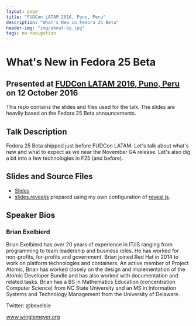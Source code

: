 ```yaml
---
layout: page
title: "FUDCon LATAM 2016, Puno, Peru"
description: "What's New in Fedora 25 Beta"
header-img: "img/about-bg.jpg"
tags: no-navigation
---
```


# What's New in Fedora 25 Beta
## Presented at [FUDCon LATAM 2016, Puno, Peru](https://fudcon-latam.org) on 12 October 2016

This repo contains the slides and files used for the talk.  The slides
are heavily based on the Fedora 25 Beta announcements.

## Talk Description

Fedora 25 Beta shipped just before FUDCon LATAM.  Let's talk about what's
new and what to expect as we near the November GA release.  Let's also
dig a bit into a few technologies in F25 (and before).

## Slides and Source Files

* [Slides](slides.html)
* [slides.revealjs](slides.revealjs.txt) prepared using my own configuration of [reveal.js](../tools/README.md).

## Speaker Bios

### Brian Exelbierd

Brian Exelbierd has over 20 years of experience in IT/IS ranging from
programming to team leadership and business roles. He has worked for
non-profits, for-profits and government. Brian joined Red Hat in 2014 to
work on platform technologies and containers. An active member of Project
Atomic, Brian has worked closely on the design and implementation of
the Atomic Developer Bundle and has also worked with documentation and
related tasks. Brian has a BS in Mathematics Education (concentration
Computer Science) from NC State University and an MS in Information
Systems and Technology Management from the University of Delaware.

Twitter: @bexelbie

www.winglemeyer.org
